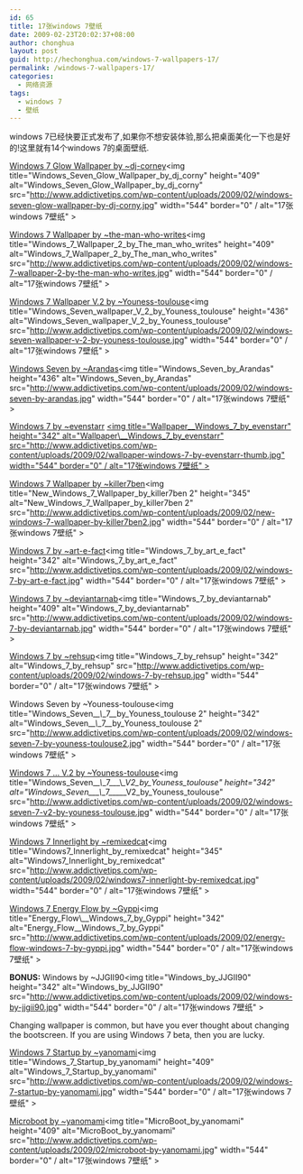 ```yaml
---
id: 65
title: 17张windows 7壁纸
date: 2009-02-23T20:02:37+08:00
author: chonghua
layout: post
guid: http://hechonghua.com/windows-7-wallpapers-17/
permalink: /windows-7-wallpapers-17/
categories:
  - 网络资源
tags:
  - windows 7
  - 壁纸
---
```

windows 7已经快要正式发布了,如果你不想安装体验,那么把桌面美化一下也是好的!这里就有14个windows 7的桌面壁纸.

<!--more-->

[Windows 7 Glow Wallpaper by ~dj-corney](http://dj-corny.deviantart.com/art/Windows-Seven-Glow-Wallpaper-102371744)<img title="Windows\_Seven\_Glow\_Wallpaper\_by\_dj\_corny" height="409" alt="Windows\_Seven\_Glow\_Wallpaper\_by\_dj\_corny" src="http://www.addictivetips.com/wp-content/uploads/2009/02/windows-seven-glow-wallpaper-by-dj-corny.jpg" width="544" border="0" / alt="17张windows 7壁纸" > 

[Windows 7 Wallpaper by ~the-man-who-writes](http://the-man-who-writes.deviantart.com/art/Windows-7-Wallpaper-2-109592809)<img title="Windows\_7\_Wallpaper\_2\_by\_The\_man\_who\_writes" height="409" alt="Windows\_7\_Wallpaper\_2\_by\_The\_man\_who\_writes" src="http://www.addictivetips.com/wp-content/uploads/2009/02/windows-7-wallpaper-2-by-the-man-who-writes.jpg" width="544" border="0" / alt="17张windows 7壁纸" > 

[Windows 7 Wallpaper V.2 by ~Youness-toulouse](http://youness-toulouse.deviantart.com/art/Windows-Seven-wallpaper-V-2-99697158)<img title="Windows\_Seven\_wallpaper\_V\_2\_by\_Youness\_toulouse" height="436" alt="Windows\_Seven\_wallpaper\_V\_2\_by\_Youness\_toulouse" src="http://www.addictivetips.com/wp-content/uploads/2009/02/windows-seven-wallpaper-v-2-by-youness-toulouse.jpg" width="544" border="0" / alt="17张windows 7壁纸" > 

[Windows Seven by ~Arandas](http://arandas.deviantart.com/art/Windows-Seven-83589714)<img title="Windows\_Seven\_by\_Arandas" height="436" alt="Windows\_Seven\_by\_Arandas" src="http://www.addictivetips.com/wp-content/uploads/2009/02/windows-seven-by-arandas.jpg" width="544" border="0" / alt="17张windows 7壁纸" > 

[Windows 7 by ~evenstarr](http://evenstarr.deviantart.com/art/Wallpaper-Windows-7-99412676) [<img title="Wallpaper\_\_Windows\_7\_by\_evenstarr" height="342" alt="Wallpaper\\_\_Windows\_7\_by_evenstarr" src="http://www.addictivetips.com/wp-content/uploads/2009/02/wallpaper-windows-7-by-evenstarr-thumb.jpg" width="544" border="0" / alt="17张windows 7壁纸" >](http://www.addictivetips.com/wp-content/uploads/2009/02/wallpaper-windows-7-by-evenstarr.jpg) 

[Windows 7 Wallpaper by ~killer7ben](http://killer7ben.deviantart.com/art/New-Windows-7-Wallpaper-109051390)<img title="New\_Windows\_7\_Wallpaper\_by\_killer7ben 2" height="345" alt="New\_Windows\_7\_Wallpaper\_by\_killer7ben 2" src="http://www.addictivetips.com/wp-content/uploads/2009/02/new-windows-7-wallpaper-by-killer7ben2.jpg" width="544" border="0" / alt="17张windows 7壁纸" > 

[Windows 7 by ~art-e-fact](http://art-e-fact.deviantart.com/art/Windows-7-87745858)<img title="Windows\_7\_by\_art\_e\_fact" height="342" alt="Windows\_7\_by\_art\_e\_fact" src="http://www.addictivetips.com/wp-content/uploads/2009/02/windows-7-by-art-e-fact.jpg" width="544" border="0" / alt="17张windows 7壁纸" > 

[Windows 7 by ~deviantarnab](http://deviantarnab.deviantart.com/art/Windows-7-92757128)<img title="Windows\_7\_by\_deviantarnab" height="409" alt="Windows\_7\_by\_deviantarnab" src="http://www.addictivetips.com/wp-content/uploads/2009/02/windows-7-by-deviantarnab.jpg" width="544" border="0" / alt="17张windows 7壁纸" > 

[Windows 7 by ~rehsup](http://rehsup.deviantart.com/art/Windows-7-85995324)<img title="Windows\_7\_by\_rehsup" height="342" alt="Windows\_7\_by\_rehsup" src="http://www.addictivetips.com/wp-content/uploads/2009/02/windows-7-by-rehsup.jpg" width="544" border="0" / alt="17张windows 7壁纸" > 

Windows Seven by ~Youness-toulouse<img title="Windows\_Seven\__\_\\_\_7\_\_by\_Youness\_toulouse 2" height="342" alt="Windows\_Seven\__\_\\_\_7\_\_by\_Youness\_toulouse 2" src="http://www.addictivetips.com/wp-content/uploads/2009/02/windows-seven-7-by-youness-toulouse2.jpg" width="544" border="0" / alt="17张windows 7壁纸" > 

[Windows 7 … V.2 by ~Youness-toulouse](http://youness-toulouse.deviantart.com/art/Windows-Seven-7-V2-106331037)<img title="Windows\_Seven\__\_\\_\_7\_\_\_\\_\_V2\_by\_Youness\_toulouse" height="342" alt="Windows\_Seven\_\_\_\\_\_7\_\___\_V2\_by\_Youness\_toulouse" src="http://www.addictivetips.com/wp-content/uploads/2009/02/windows-seven-7-v2-by-youness-toulouse.jpg" width="544" border="0" / alt="17张windows 7壁纸" > 

[Windows 7 Innerlight by ~remixedcat](http://petercui.deviantart.com/art/experiment-Wallpapers-57695746)<img title="Windows7\_Innerlight\_by\_remixedcat" height="345" alt="Windows7\_Innerlight\_by\_remixedcat" src="http://www.addictivetips.com/wp-content/uploads/2009/02/windows7-innerlight-by-remixedcat.jpg" width="544" border="0" / alt="17张windows 7壁纸" > 

[Windows 7 Energy Flow by ~Gyppi](http://gyppi.deviantart.com/art/Energy-Flow-Windows-7-106348828)<img title="Energy\_Flow\\_\_Windows\_7\_by\_Gyppi" height="342" alt="Energy\_Flow\_\_Windows\_7\_by_Gyppi" src="http://www.addictivetips.com/wp-content/uploads/2009/02/energy-flow-windows-7-by-gyppi.jpg" width="544" border="0" / alt="17张windows 7壁纸" > 

**BONUS:** Windows by ~JJGII90<img title="Windows\_by\_JJGII90" height="342" alt="Windows\_by\_JJGII90" src="http://www.addictivetips.com/wp-content/uploads/2009/02/windows-by-jjgii90.jpg" width="544" border="0" / alt="17张windows 7壁纸" > 

Changing wallpaper is common, but have you ever thought about changing the bootscreen. If you are using Windows 7 beta, then you are lucky.

[Windows 7 Startup by ~yanomami](http://yanomami.deviantart.com/art/Windows-7-Startup-103130623)<img title="Windows\_7\_Startup\_by\_yanomami" height="409" alt="Windows\_7\_Startup\_by\_yanomami" src="http://www.addictivetips.com/wp-content/uploads/2009/02/windows-7-startup-by-yanomami.jpg" width="544" border="0" / alt="17张windows 7壁纸" > 

[Microboot by ~yanomami](http://yanomami.deviantart.com/art/MicroBoot-103219842)<img title="MicroBoot\_by\_yanomami" height="409" alt="MicroBoot\_by\_yanomami" src="http://www.addictivetips.com/wp-content/uploads/2009/02/microboot-by-yanomami.jpg" width="544" border="0" / alt="17张windows 7壁纸" >
